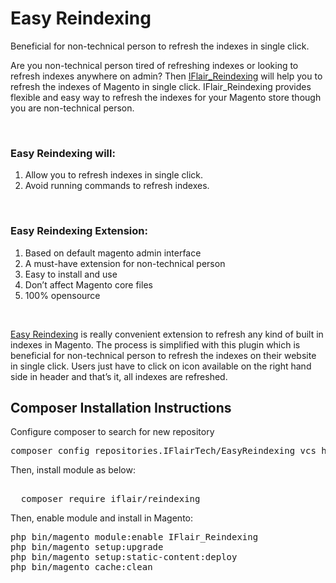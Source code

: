 Easy Reindexing
===
Beneficial for non-technical person to refresh the indexes in single click.

<p>Are you non-technical person tired of refreshing indexes or looking to refresh indexes anywhere on admin? Then <u>IFlair_Reindexing</u> will help you to refresh the indexes of Magento in single click. IFlair_Reindexing provides flexible and easy way to refresh the indexes for your Magento store though you are non-technical person.</p><br />

<h3>Easy Reindexing will:</h3>
<ol>
<li>Allow you to refresh indexes in single click.</li>
<li>Avoid running commands to refresh indexes.</li>
</ol><br />

<h3>Easy Reindexing Extension:</h3>
<ol>
<li>Based on default magento admin interface</li>
<li>A must-have extension for non-technical person</li>
<li>Easy to install and use</li>
<li>Don’t affect Magento core files</li>
<li>100% opensource</li>
</ol><br />

<p><u>Easy Reindexing</u> is really convenient extension to refresh any kind of built in indexes in Magento. The process is simplified with this plugin which is beneficial for non-technical person to refresh the indexes on their website in single click. Users just have to click on icon available on the right hand side in header and that’s it, all indexes are refreshed.</p>

<h2>Composer Installation Instructions</h2>
Configure composer to search for new repository
<pre>
composer config repositories.IFlairTech/EasyReindexing vcs https://github.com/IFlairTech/EasyReindexing
</pre>
Then, install module as below:
<pre>  
  composer require iflair/reindexing
</pre>
Then, enable module and install in Magento:
<pre>
php bin/magento module:enable IFlair_Reindexing
php bin/magento setup:upgrade
php bin/magento setup:static-content:deploy
php bin/magento cache:clean
</pre>